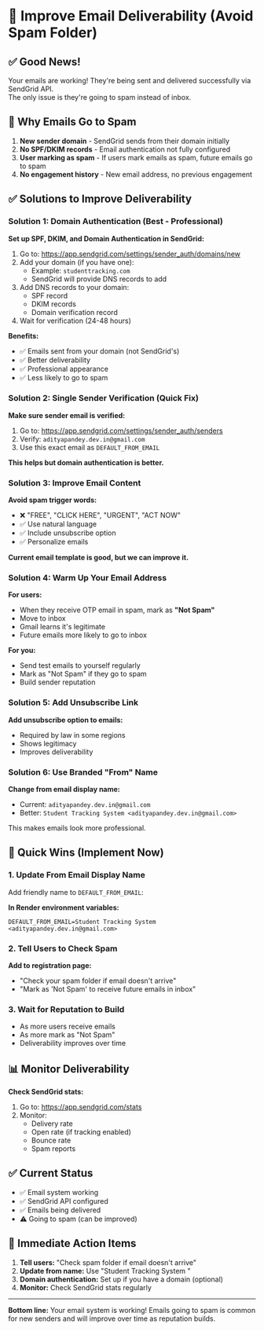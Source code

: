 # 📧 Improve Email Deliverability (Avoid Spam Folder)

## ✅ Good News!
Your emails are working! They're being sent and delivered successfully via SendGrid API.  
The only issue is they're going to spam instead of inbox.

## 🎯 Why Emails Go to Spam

1. **New sender domain** - SendGrid sends from their domain initially
2. **No SPF/DKIM records** - Email authentication not fully configured
3. **User marking as spam** - If users mark emails as spam, future emails go to spam
4. **No engagement history** - New email address, no previous engagement

## ✅ Solutions to Improve Deliverability

### Solution 1: Domain Authentication (Best - Professional)

**Set up SPF, DKIM, and Domain Authentication in SendGrid:**

1. Go to: https://app.sendgrid.com/settings/sender_auth/domains/new
2. Add your domain (if you have one):
   - Example: `studenttracking.com`
   - SendGrid will provide DNS records to add
3. Add DNS records to your domain:
   - SPF record
   - DKIM records
   - Domain verification record
4. Wait for verification (24-48 hours)

**Benefits:**
- ✅ Emails sent from your domain (not SendGrid's)
- ✅ Better deliverability
- ✅ Professional appearance
- ✅ Less likely to go to spam

### Solution 2: Single Sender Verification (Quick Fix)

**Make sure sender email is verified:**

1. Go to: https://app.sendgrid.com/settings/sender_auth/senders
2. Verify: `adityapandey.dev.in@gmail.com`
3. Use this exact email as `DEFAULT_FROM_EMAIL`

**This helps but domain authentication is better.**

### Solution 3: Improve Email Content

**Avoid spam trigger words:**
- ❌ "FREE", "CLICK HERE", "URGENT", "ACT NOW"
- ✅ Use natural language
- ✅ Include unsubscribe option
- ✅ Personalize emails

**Current email template is good, but we can improve it.**

### Solution 4: Warm Up Your Email Address

**For users:**
- When they receive OTP email in spam, mark as **"Not Spam"**
- Move to inbox
- Gmail learns it's legitimate
- Future emails more likely to go to inbox

**For you:**
- Send test emails to yourself regularly
- Mark as "Not Spam" if they go to spam
- Build sender reputation

### Solution 5: Add Unsubscribe Link

**Add unsubscribe option to emails:**
- Required by law in some regions
- Shows legitimacy
- Improves deliverability

### Solution 6: Use Branded "From" Name

**Change from email display name:**
- Current: `adityapandey.dev.in@gmail.com`
- Better: `Student Tracking System <adityapandey.dev.in@gmail.com>`

This makes emails look more professional.

## 🚀 Quick Wins (Implement Now)

### 1. Update From Email Display Name

Add friendly name to `DEFAULT_FROM_EMAIL`:

**In Render environment variables:**
```
DEFAULT_FROM_EMAIL=Student Tracking System <adityapandey.dev.in@gmail.com>
```

### 2. Tell Users to Check Spam

**Add to registration page:**
- "Check your spam folder if email doesn't arrive"
- "Mark as 'Not Spam' to receive future emails in inbox"

### 3. Wait for Reputation to Build

- As more users receive emails
- As more mark as "Not Spam"
- Deliverability improves over time

## 📊 Monitor Deliverability

**Check SendGrid stats:**
1. Go to: https://app.sendgrid.com/stats
2. Monitor:
   - Delivery rate
   - Open rate (if tracking enabled)
   - Bounce rate
   - Spam reports

## ✅ Current Status

- ✅ Email system working
- ✅ SendGrid API configured
- ✅ Emails being delivered
- ⚠️ Going to spam (can be improved)

## 🎯 Immediate Action Items

1. **Tell users:** "Check spam folder if email doesn't arrive"
2. **Update from name:** Use "Student Tracking System <email>"
3. **Domain authentication:** Set up if you have a domain (optional)
4. **Monitor:** Check SendGrid stats regularly

---

**Bottom line:** Your email system is working! Emails going to spam is common for new senders and will improve over time as reputation builds.

